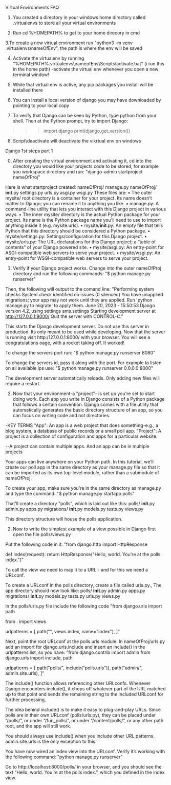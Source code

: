 Virtual Environments FAQ

1. You created a directory in your windows home directory called .virtualenvs to store all your virtual environments

2. Run cd %HOMEPATH% to get to your home direcory in cmd

3.To create a new virtual environment run "python3 -m venv .virtualenvs\nameOfEnv", the path is where the env will be saved

4. Activate the virtualenv by running "%HOMEPATH%\.virtualenvs\nameofEnv\Scripts\activate.bat" (i run this in the home path)
   -activate the virtual env whenever you open a new terminal window!

5. While that virtual env is active, any pip packages you install will be installed there

6. You can install a local version of django you may have downloaded by pointing to your local copy

7. To verify that Django can be seen by Python, type python from your shell. Then at the Python prompt, try
to import Django:
>>> import django
>>> print(django.get_version())


8. Script\deactivate will deactivate the vikrtual env on windows









Django 1st steps part 1

0. After creating the virtual environment and activating it, cd into the directory you would like your projects code to be stored, for example you workspace directory and run:
"django-admin startproject nameOfProj"

Here is what startproject created:
nameOfProj/
 manage.py
 nameOfProj/
  __init__.py
  settings.py
  urls.py
  asgi.py
  wsgi.py
These files are:
• The outer mysite/ root directory is a container for your project. Its name doesn’t matter to Django; you can rename it to anything you like.
• manage.py: A command-line utility that lets you interact with this Django project in various ways.
• The inner mysite/ directory is the actual Python package for your project. Its name is the Python
package name you’ll need to use to import anything inside it (e.g. mysite.urls).
• mysite/__init__.py: An empty file that tells Python that this directory should be considered a Python package.
• mysite/settings.py: Settings/configuration for this Django project. 
• mysite/urls.py: The URL declarations for this Django project; a “table of contents” of your Django powered site. 
• mysite/asgi.py: An entry-point for ASGI-compatible web servers to serve your project. 
• mysite/wsgi.py: An entry-point for WSGI-compatible web servers to serve your project. 

1. Verify if your Django project works. Change into the outer nameOfProj directory and run the following commands: 
"$ python manage.py runserver"

Then, the following will output to the comand line:
"Performing system checks
System check identified no issues (0 silenced)
You have unapplied migrations; your app may not work until they are applied.
Run 'python manage.py to migrate' to apply them.
June 20, 2023 - 15:50:53
Django version 4.2, using settings ams.settings
Starting development server at http://127.0.0.1:8000/
Quit the server with CONTROL-C."

This starts the Django development server. 
Do not use this server in production. Its only meant to be used while developing.
Now that the server is running visit http:/127.0.0.1:8000/ with your browser. You will see a congratulations oage, with a rocket taking off. It worked!

To change the servers port run: 
"$ python manage.py runserver 8080"

To change the servers id, pass it along with the port. For example to listen on all available ips use: 
"$ python manage.py runserver 0.0.0.0:8000"

The development server automatically reloads. Only adding new files will require a restart.


2. Now that your environment-a "project"- is set up you're set to start doing work.
Each app you write in Django consists of a Python package that follows a certain convention. Django comes with a file utility that automatically generates the basic directory structure of an app, so you can focus on writing code and not directories.

-KEY TERMS
"App": An app is a web project that does something-e.g., a blog system, a database of public records or a small poll app.
"Project": A project is a collection of configuration and apps for a particular website.

--A project  can contain multiple apps. And an app can be in multiple projects

Your apps can live anywhere on your Python path. In this tutorial, we’ll create our poll app in the same directory as your manage.py file so that it can be imported as its own top-level module, rather than a submodule of nameOfProj.

To create your app, make sure you're in the same directory as manage.py and type the command:
"$ python manage.py startapp polls"

That'll create a directory "polls", which is laid out like this:
polls/
  __init__.py
  admin.py
  apps.py
  migrations/
    __init__.py
  models.py
  tests.py
  views.py

This directory structure will house the polls application.


2. Now to write the simplest example of a view possible in Django first open the file polls/views.py 

Put the following code in it: 
"from django.http import HttpResponse

def index(request):
  return HttpResponse("Hello, world. You're at the polls index.")"

To call the view we need to map it to a URL - and for this we need a URLconf.

To create a URLconf in the polls directory, create a file called urls.py., The app directory should now look like:
polls/
  __init__.py
  admin.py
  apps.py
  migrations/
    __init__.py
  models.py
  tests.py
  urls.py
  views.py

In the polls/urls.py file include the following code
"from django.urls import path

from . import views

urlpatterns = [
    path("", views.index, name="index"),
]"

Next, point the root URLconf at the polls.urls module. In nameOfProj/urls.py add an import for django.urls.include and insert an include() in the urlpatterns list, so you have:
"from django.contrib import admin
from django.urls import include, path

urlpatterns = [
    path("polls/", include("polls.urls")),
    path("admin/", admin.site.urls),
]"

The include() function allows referencing other URLconfs. Whenever Django encounters include(), it chops off whatever part of the URL matched up to that point and sends the remaining string to the included URLconf for further processing,

The idea behind include() is to make it easy to plug-and-play URLs. Since polls are in their own URLconf (polls/urls.py), they can be placed under “/polls/”, or under “/fun_polls/”, or under “/content/polls/”, or any other path root, and the app will still work.

You should always use include() when you include other URL patterns. admin.site.urls is the only exception to this.

You have now wired an index view into the URLconf. Verify it’s working with the following command: 
"python manage.py runserver"

Go to http://localhost:8000/polls/ in your browser, and you should see the text “Hello, world. You’re at the polls index.”, which you defined in the index view.
